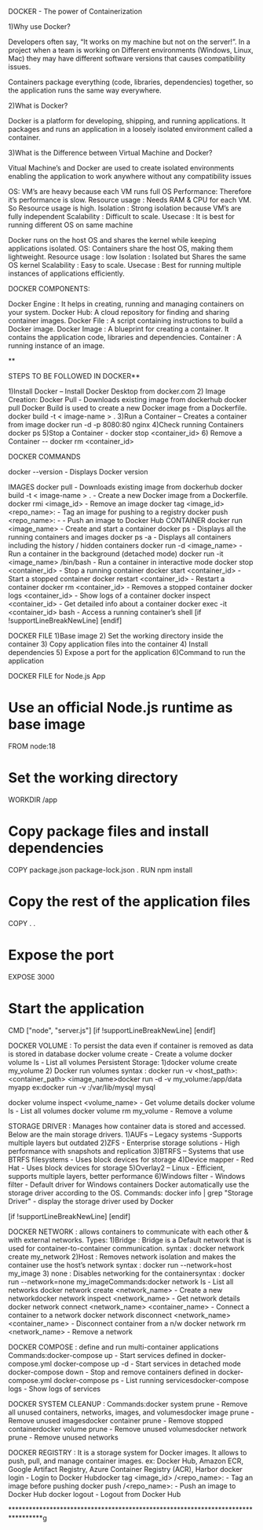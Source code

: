 DOCKER - The power of Containerization

1)Why use Docker?

Developers often say, “It works on my machine but not on the server!”.
In a project when a team is working on
Different environments
(Windows, Linux, Mac)
they may have different software versions
that causes compatibility issues.

Containers package everything
(code, libraries, dependencies) together,
so the application runs the same way everywhere.

2)What is Docker?

Docker is a platform for developing, shipping, and running applications.
It packages and runs an application in a
loosely isolated environment called a container.

3)What is the Difference between Virtual Machine and Docker?

Vitual Machine’s and Docker are used to create isolated environments enabling the application to work anywhere without any compatibility issues

OS: VM’s are heavy because each VM runs full OS
Performance: Therefore it’s performance is slow.
Resource usage : Needs RAM & CPU for each VM. So Resource usage is high.
Isolation : Strong isolation because VM’s are fully independent
Scalability : Difficult to scale.
Usecase : It is best for running different OS on same machine

Docker runs on the host OS and shares the kernel while keeping applications isolated.
OS: Containers share the host OS, making them lightweight.
Resource usage : low
Isolation : Isolated but Shares the same OS kernel
Scalability : Easy to scale.
Usecase : Best for running multiple instances of applications efficiently.

DOCKER COMPONENTS:

Docker Engine : It helps in creating, running and managing containers on your system.
Docker Hub: A cloud repository for finding and sharing container images.
Docker File : A script containing instructions to build a Docker image.
Docker Image : A blueprint for creating a container. It contains the application code, libraries and dependencies.
Container : A running instance of an image.

**

STEPS TO BE FOLLOWED IN DOCKER**

1)Install Docker – Install Docker Desktop from docker.com
2) Image Creation:
Docker Pull - Downloads existing image from dockerhub docker pull <image-name>
Docker Build is used to create a new Docker image from a Dockerfile.
docker build -t < image-name > .
3)Run a Container – Creates a container from image docker run -d -p 8080:80 nginx
4)Check running Containers
docker ps
5)Stop a Container -
docker stop <container_id>
6) Remove a Container -- docker rm <container_id>

DOCKER COMMANDS

docker --version - Displays Docker version

IMAGES docker pull <image-name> - Downloads existing image from dockerhub
docker build -t < image-name > . - Create a new Docker image from a Dockerfile.
docker rmi <image_id> - Remove an image
docker tag <image_id> <repo_name>:<tag> - Tag an image for pushing to a registry
docker push <repo_name>:<tag> - - Push an image to Docker Hub
CONTAINER docker run <image_name> - Create and start a container
docker ps - Displays all the running containers and images
docker ps -a - Displays all containers including the history / hidden containers
docker run -d <image_name> - Run a container in the background (detached mode)
docker run -it <image_name> /bin/bash - Run a container in interactive mode
docker stop <container_id> - Stop a running container
docker start <container_id> - Start a stopped container
docker restart <container_id> - Restart a container
docker rm <container_id> - Removes a stopped container
docker logs <container_id> - Show logs of a container
docker inspect <container_id> - Get detailed info about a container
docker exec -it <container_id> bash - Access a running container’s shell
[if !supportLineBreakNewLine]
[endif]

DOCKER FILE
1)Base image
2) Set the working directory inside the container
3) Copy application files into the container
4) Install dependencies
5) Expose a port for the application
6)Command to run the application

DOCKER FILE for Node.js App
# Use an official Node.js runtime as base image
FROM node:18

# Set the working directory
WORKDIR /app

# Copy package files and install dependencies
COPY package.json package-lock.json .
RUN npm install

# Copy the rest of the application files
COPY . .

# Expose the port
EXPOSE 3000

# Start the application
CMD ["node", "server.js"]
[if !supportLineBreakNewLine]
[endif]

DOCKER VOLUME : To persist the data even if container is removed as data is stored in database docker volume create <volume-name> - Create a volume
docker volume ls - List all volumes
Persistent Storage:
1)docker volume create my_volume
2) Docker run volumes syntax : docker run -v <host_path>:<container_path> <image_name>docker run -d -v my_volume:/app/data myapp
ex:docker run -v <volume-name> :/var/lib/mysql mysql

docker volume inspect <volume_name> - Get volume details
docker volume ls - List all volumes
docker volume rm my_volume - Remove a volume

STORAGE DRIVER : Manages how container data is stored and accessed.
Below are the main storage drivers.
1)AUFs – Legacy systems -Supports multiple layers but outdated
2)ZFS - Enterprise storage solutions - High performance with snapshots and replication
3)BTRFS – Systems that use BTRFS filesystems - Uses block devices for storage
4)Device mapper - Red Hat - Uses block devices for storage
5)Overlay2 – Linux - Efficient, supports multiple layers, better performance
6)Windows filter - Windows filter - Default driver for Windows containers
Docker automatically use the storage driver according to the OS.
Commands:
docker info | grep "Storage Driver" - display the storage driver used by Docker

[if !supportLineBreakNewLine]
[endif]

DOCKER NETWORK : allows containers to communicate with each other & with external networks.
Types:
1)Bridge : Bridge is a Default network that is used for container-to-container communication.
syntax : docker network create my_network
2)Host : Removes network isolation and makes the container use the host’s network
syntax : docker run --network=host my_image
3) none : Disables networking for the containersyntax : docker run --network=none my_imageCommands:docker network ls - List all networks
docker network create <network_name> - Create a new networkdocker network inspect <network_name> - Get network details
docker network connect <network_name> <container_name> - Connect a container to a network
docker network disconnect <network_name> <container_name> - Disconnect container from a n/w
docker network rm <network_name> - Remove a network

DOCKER COMPOSE : define and run multi-container applications Commands:docker-compose up - Start services defined in docker-compose.yml
docker-compose up -d - Start services in detached mode
docker-compose down - Stop and remove containers defined in docker-compose.yml
docker-compose ps - List running servicesdocker-compose logs - Show logs of services

DOCKER SYSTEM CLEANUP : Commands:docker system prune - Remove all unused containers, networks, images, and volumesdocker image prune - Remove unused imagesdocker container prune - Remove stopped containerdocker volume prune - Remove unused volumesdocker network prune - Remove unused networks

DOCKER REGISTRY : It is a storage system for Docker images.
It allows to push, pull, and manage container images.
ex: Docker Hub, Amazon ECR, Google Artifact Registry, Azure Container Registry (ACR), Harbor
docker login - Login to Docker Hubdocker tag <image_id> <username>/<repo_name>:<tag> - Tag an image before pushing
docker push <username>/<repo_name>:<tag> - Push an image to Docker Hub
docker logout - Logout from Docker Hub

*********************************************************************************g